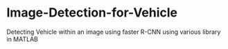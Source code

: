 # Image-Detection-for-Vehicle
Detecting Vehicle within an image using faster R-CNN using various library in MATLAB

